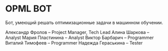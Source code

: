 # OPML BOT

Бот, умеющий решать оптимизационные задачи в машинном обучении.

Александр Фролов – Project Manager, Tech Lead
Алина Шаркова – Analyst
Мария Пластинина – Analyst
Виктор Барбарич – Programmer
Виталий Тимофеев – Programmer
Надежда Гераськина – Tester
